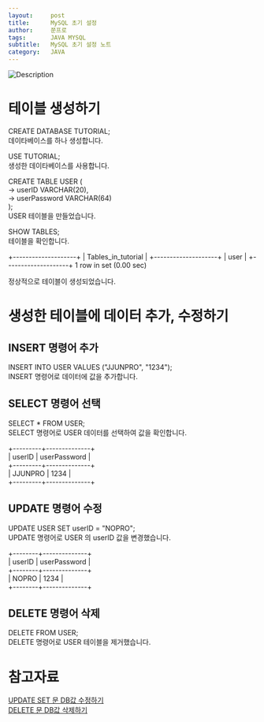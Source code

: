 ```yaml
---
layout:     post
title:      MySQL 초기 설정
author:     쭌프로
tags:       JAVA MYSQL
subtitle:   MySQL 초기 설정 노트
category:   JAVA
---
```


<!-- Start Writing Below in Markdown -->

![Description](https://alalstjr.github.io/jjunpro.github.io/img/java_bg.png)

# 테이블 생성하기

CREATE DATABASE TUTORIAL; <br/>
데이타베이스를 하나 생성합니다.

USE TUTORIAL; <br/>
생성한 데이타베이스를 사용합니다.

CREATE TABLE USER ( <br/>
  -> userID VARCHAR(20), <br/>
  -> userPassword VARCHAR(64) <br/>
); <br/>
USER 테이블을 만들었습니다.

SHOW TABLES; <br/>
테이블을 확인합니다.

+--------------------+
| Tables_in_tutorial |
+--------------------+
| user               |
+--------------------+
1 row in set (0.00 sec)

정상적으로 테이블이 생성되었습니다.

# 생성한 테이블에 데이터 추가, 수정하기

## INSERT 명령어 추가

INSERT INTO USER VALUES ("JJUNPRO", "1234"); <br/>
INSERT 명령어로 데이터에 값을 추가합니다.

## SELECT 명령어 선택

SELECT * FROM USER; <br/>
SELECT 명령어로 USER 데이터를 선택하여 값을 확인합니다.

+---------+--------------+ <br/>
| userID  | userPassword | <br/>
+---------+--------------+ <br/>
| JJUNPRO | 1234         | <br/>
+---------+--------------+

## UPDATE 명령어 수정

UPDATE USER SET userID = "NOPRO"; <br/>
UPDATE 명령어로 USER 의 userID 값을 변경했습니다.

+--------+--------------+ <br/>
| userID | userPassword | <br/>
+--------+--------------+ <br/>
| NOPRO  | 1234         | <br/>
+--------+--------------+

## DELETE 명령어 삭제

DELETE FROM USER; <br/>
DELETE 명령어로 USER 테이블을 제거했습니다.

# 참고자료

<a href="https://121202.tistory.com/28">UPDATE SET 문 DB값 수정하기</a> <br/>
<a href="http://www.sqlprogram.com/Basics/sql-delete.aspx">DELETE 문 DB값 삭제하기</a>

